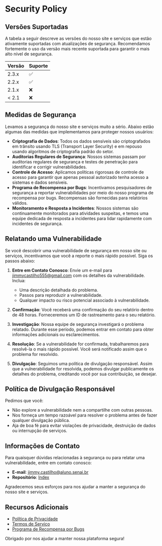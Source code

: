 # Security Policy

## Versões Suportadas

A tabela a seguir descreve as versões do nosso site e serviços que estão ativamente suportadas com atualizações de segurança. Recomendamos fortemente o uso da versão mais recente suportada para garantir o mais alto nível de segurança.

| Versão    | Suporte            |
| --------- | ------------------ |
| 2.3.x     | :white_check_mark: |
| 2.2.x     | :white_check_mark: |
| 2.1.x     | :x:                |
| < 2.1     | :x:                |

## Medidas de Segurança

Levamos a segurança do nosso site e serviços muito a sério. Abaixo estão algumas das medidas que implementamos para proteger nossos usuários:

- **Criptografia de Dados**: Todos os dados sensíveis são criptografados em trânsito usando TLS (Transport Layer Security) e em repouso usando algoritmos de criptografia padrão do setor.
- **Auditorias Regulares de Segurança**: Nossos sistemas passam por auditorias regulares de segurança e testes de penetração para identificar e corrigir vulnerabilidades.
- **Controle de Acesso**: Aplicamos políticas rigorosas de controle de acesso para garantir que apenas pessoal autorizado tenha acesso a sistemas e dados sensíveis.
- **Programa de Recompensa por Bugs**: Incentivamos pesquisadores de segurança a reportar vulnerabilidades por meio do nosso programa de recompensa por bugs. Recompensas são fornecidas para relatórios válidos.
- **Monitoramento e Resposta a Incidentes**: Nossos sistemas são continuamente monitorados para atividades suspeitas, e temos uma equipe dedicada de resposta a incidentes para lidar rapidamente com incidentes de segurança.

## Relatando uma Vulnerabilidade

Se você descobrir uma vulnerabilidade de segurança em nosso site ou serviços, incentivamos que você a reporte o mais rápido possível. Siga os passos abaixo:

1. **Entre em Contato Conosco**: Envie um e-mail para [jimmycastilho555@gmail.com](mailto:jimmycastilho555@gmail.com) com os detalhes da vulnerabilidade. Inclua:
    - Uma descrição detalhada do problema.
    - Passos para reproduzir a vulnerabilidade.
    - Qualquer impacto ou risco potencial associado à vulnerabilidade.

2. **Confirmação**: Você receberá uma confirmação do seu relatório dentro de 48 horas. Forneceremos um ID de rastreamento para o seu relatório.

3. **Investigação**: Nossa equipe de segurança investigará o problema relatado. Durante esse período, podemos entrar em contato para obter informações adicionais ou esclarecimentos.

4. **Resolução**: Se a vulnerabilidade for confirmada, trabalharemos para resolvê-la o mais rápido possível. Você será notificado assim que o problema for resolvido.

5. **Divulgação**: Seguimos uma política de divulgação responsável. Assim que a vulnerabilidade for resolvida, podemos divulgar publicamente os detalhes do problema, creditando você por sua contribuição, se desejar.

## Política de Divulgação Responsável

Pedimos que você:

- Não explore a vulnerabilidade nem a compartilhe com outras pessoas.
- Nos forneça um tempo razoável para resolver o problema antes de fazer qualquer divulgação pública.
- Aja de boa fé para evitar violações de privacidade, destruição de dados ou interrupção de serviços.

## Informações de Contato

Para quaisquer dúvidas relacionadas à segurança ou para relatar uma vulnerabilidade, entre em contato conosco:

- **E-mail**: [jimmy.castilho@aluno.senai.br](jimmy.castilho@aluno.senai.br)
- **Repositório**: [Index](https://github.com/jimmyadmsenior/Index)

Agradecemos seus esforços para nos ajudar a manter a segurança do nosso site e serviços.

## Recursos Adicionais

- [Política de Privacidade](https://www.ourwebsite.com/privacy-policy)
- [Termos de Serviço](https://www.ourwebsite.com/terms-of-service)
- [Programa de Recompensa por Bugs](https://www.ourwebsite.com/bug-bounty)

Obrigado por nos ajudar a manter nossa plataforma segura!
